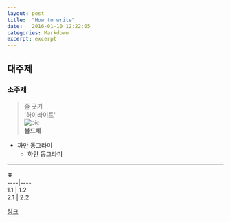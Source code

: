 ```yaml
---
layout: post
title:  "How to write"
date:   2016-01-10 12:22:05
categories: Markdown
excerpt: excerpt
---
```

  
## 대주제  
### 소주제  
> 줄 긋기  
'하이라이트'  
![pic](그림주소)  
**볼드체**  
* 까만 동그라미  
  * 하얀 동그라미  
---  
표  
----|----  
1.1 | 1.2  
2.1 | 2.2  
  
[링크](주소)  
